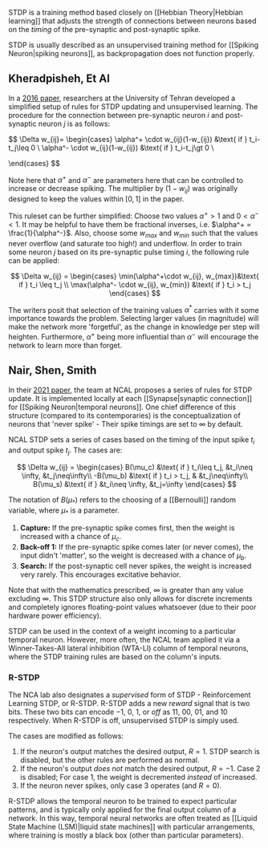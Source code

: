 STDP is a training method based closely on [[Hebbian Theory|Hebbian learning]] that adjusts the strength of connections between neurons based on the *timing* of the pre-synaptic and post-synaptic spike.

STDP is usually described as an unsupervised training method for [[Spiking Neuron|spiking neurons]], as backpropagation does not function properly.

## Kheradpisheh, Et Al

In a [2016 paper](https://arxiv.org/abs/1611.01421), researchers at the University of Tehran developed a simplified setup of rules for STDP updating and unsupervised learning. The procedure for the connection between pre-synaptic neuron $i$ and post-synaptic neuron $j$ is as follows:

$$
\Delta w_{ij}=
\begin{cases}
\alpha^+ \cdot w_{ij}(1-w_{ij}) &\text{ if } t_i-t_j\leq 0 \\
\alpha^- \cdot w_{ij}(1-w_{ij}) &\text{ if } t_i-t_j\gt 0 \\
 
\end{cases}
$$

Note here that $\alpha^+$ and $\alpha^-$ are parameters here that can be controlled to increase or decrease spiking. The multiplier by $(1-w_{ij})$ was originally designed to keep the values within $[0,1]$ in the paper.

This ruleset can be further simplified: Choose two values $\alpha^+ > 1$ and $0 < \alpha^- < 1$. It may be helpful to have them be fractional inverses, i.e. $\alpha^+ = \frac{1}{\alpha^-}$. Also, choose some $w_{max}$ and $w_{min}$ such that the values never overflow (and saturate too high!) and underflow. In order to train some neuron $j$ based on its pre-synaptic pulse timing $i$, the following rule can be applied:

$$
\Delta w_{ij} = \begin{cases}
\min(\alpha^+\cdot w_{ij}, w_{max})&\text{ if } t_i \leq t_j \\
\max(\alpha^- \cdot w_{ij}, w_{min}) &\text{ if } t_i > t_j
\end{cases}
$$

The writers posit that selection of the training values $\alpha^*$ carries with it some importance towards the problem. Selecting larger values (in magnitude) will make the network more 'forgetful', as the change in knowledge per step will heighten. Furthermore, $\alpha^+$ being more influential than $\alpha^-$ will encourage the network to learn more than forget.

## Nair, Shen, Smith

In their [2021 paper](https://arxiv.org/abs/2105.13262), the team at NCAL proposes a series of rules for STDP update. It is implemented locally at each [[Synapse|synaptic connection]] for [[Spiking Neuron|temporal neurons]]. One chief difference of this structure (compared to its contemporaries) is the conceptualization of neurons that 'never spike' - Their spike timings are set to $\infty$ by default.

NCAL STDP sets a series of cases based on the timing of the input spike $t_i$ and output spike $t_j$. The cases are:

$$
\Delta w_{ij} = \begin{cases}
B(\mu_c) &\text{ if } t_i\leq t_j, &t_i\neq \infty, &t_j\neq\infty\\
-B(\mu_b) &\text{ if } t_i > t_j, & &t_j\neq\infty\\
B(\mu_s) &\text{ if } &t_i\neq \infty, &t_j=\infty
\end{cases}
$$

The notation of $B(\mu_*)$ refers to the choosing of a [[Bernoulli]] random variable, where $\mu_*$ is a parameter.

1. **Capture:** If the pre-synaptic spike comes first, then the weight is increased with a chance of $\mu_c$.
2. **Back-off 1:** If the pre-synaptic spike comes later (or never comes), the input didn't 'matter', so the weight is decreased with a chance of $\mu_b$.
3. **Search:** If the post-synaptic cell never spikes, the weight is increased very rarely. This encourages excitative behavior.

Note that with the mathematics prescribed, $\infty$ is greater than any value excluding $\infty$. This STDP structure also only allows for discrete increments and completely ignores floating-point values whatsoever (due to their poor hardware power efficiency).

STDP can be used in the context of a weight incoming to a particular temporal neuron. However, more often, the NCAL team applied it via a Winner-Takes-All lateral inhibition (WTA-LI) column of temporal neurons, where the STDP training rules are based on the column's inputs.

### R-STDP

The NCA lab also designates a *supervised* form of STDP - Reinforcement Learning STDP, or R-STDP. R-STDP adds a new *reward* signal that is two bits. These two bits can encode $-1$, $0$, $1$, or *off* as 11, 00, 01, and 10 respectively. When R-STDP is off, unsupervised STDP is simply used.

The cases are modified as follows:

1. If the neuron's output matches the desired output, $R=1$. STDP search is disabled, but the other rules are performed as normal.
2. If the neuron's output *does not* match the desired output, $R=-1$. Case 2 is disabled; For case 1, the weight is decremented *instead* of increased.
3. If the neuron never spikes, only case 3 operates (and $R=0$).

R-STDP allows the temporal neuron to be trained to expect particular patterns, and is typically only applied for the final output column of a network. In this way, temporal neural networks are often treated as [[Liquid State Machine (LSM)|liquid state machines]] with particular arrangements, where training is mostly a black box (other than particular parameters).